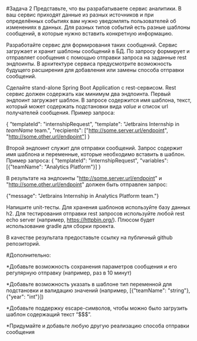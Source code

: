 #Задача 2
Представьте, что вы разрабатываете сервис аналитики. В ваш сервис приходят данные из разных источников и при определённых событиях вам нужно уведомлять пользователей об изменениях в данных. Для разных типов событий есть разные шаблоны сообщений, в которые нужно вставить конкретную информацию.

Разработайте сервис для формирования таких сообщений. Сервис загружает и хранит шаблоны сообщений в БД. По запросу формирует и отправляет сообщения с помощью отправки запроса на заданные rest эндпоинты. В архитектуре сервиса предусмотрите возможность будущего расширения для добавления или замены способа отправки сообщений.

Сделайте stand-alone Spring Boot Application с rest-сервисом. Rest сервис должен содержать как минимум два эндпоинта. Первый эндпоинт загружает шаблон. В запросе содержится имя шаблона, текст, который может содержать подстановки вида $value$ и список url получателей сообщения. Пример запроса:

{
  "templateId": "internshipRequest",
  "template": "Jetbrains Internship in $teamName$ team.",
  "recipients": ["http://some.server.url/endpoint", "http://some.other.url/endpoint"]
}

Второй эндпоинт служит для отправки сообщений. Запрос содержит имя шаблона и переменные, которые необходимо вставить в шаблон. Пример запроса:
{
  "templateId": "internshipRequest",
  "variables": [{"teamName": "Analytics Platform"}]
}

В результате на эндпоинты "http://some.server.url/endpoint" и "http://some.other.url/endpoint" должен быть отправлен запрос:

{"message": "Jetbrains Internship in Analytics Platform team."}

Напишите unit-тесты. Для хранения шаблонов используйте базу данных h2. Для тестирования отправки rest запросов используйте любой rest echo server (например, https://httpbin.org/). Плюсом будет использование gradle для сборки проекта.

В качестве результата предоставьте ссылку на публичный github репозиторий.

#Дополнительно:

*Добавьте возможность сохранения параметров сообщения и его регулярную отправку (например, раз в 10 минут)

*Добавьте возможность указать в шаблоне тип переменной для подстановки и валидацию значений (например, [{"teamName": "string"}, {"year": "int"}])

*Добавьте поддержку escape-символов, чтобы можно было загрузить шаблон содержащий текст “$$$”.

*Придумайте и добавьте любую другую реализацию способа отправки сообщения
